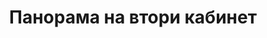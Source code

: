 ---
layout: panorama
parent: '/projects/public/doctors-offices'
image: 'http://hub.acherno.com/svn/doctor/Site/Panorami/Dimov_Kabinet_02_Panorama_01_N.jpg'
title: 'Панорама на втори кабинет'
sitemap: false
---